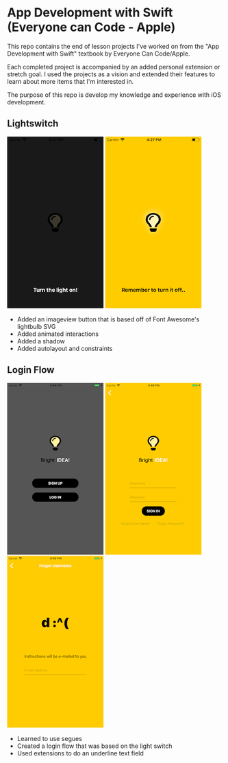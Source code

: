 # App Development with Swift (Everyone can Code - Apple)
This repo contains the end of lesson projects I've worked on from the  "App Development with Swift" textbook by Everyone Can Code/Apple.

Each completed project is accompanied by an added personal extension or stretch goal. I used the projects as a vision and extended their features to learn about more items that I'm interested in.

The purpose of this repo is develop my knowledge and experience with iOS development.

## Lightswitch
![Screenshot](/lightswitch/resources/light-off.png)
![Screenshot](/lightswitch/resources/light-on.png)
* Added an imageview button that is based off of Font Awesome's lightbulb SVG
* Added animated interactions
* Added a shadow
* Added autolayout and constraints

## Login Flow
![Screenshot](/Login/Resources/1.png)
![Screenshot](/Login/Resources/2.png)
![Screenshot](/Login/Resources/3.png)
* Learned to use segues
* Created a login flow that was based on the light switch
* Used extensions to do an underline text field
